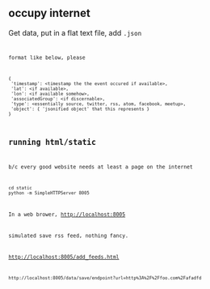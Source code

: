 



occupy internet
-------

Get data, put in a flat text file, add <code>.json<code>

format like below, please

    {
     'timestamp': <timestamp the the event occured if available>,
     'lat': <if available>,
     'lon': <if available somehow>,
     'associatedGroup': <if discernable>,
     'type': <essentially source, twitter, rss, atom, facebook, meetup>,
     'object': { 'jsonified object' that this represents }
    }


running html/static
-------

b/c every good website needs at least a page on the internet

    cd static
    python -m SimpleHTTPServer 8005

In a web brower, <http://localhost:8005>

simulated save rss feed, nothing fancy.

<http://localhost:8005/add_feeds.html>


    http://localhost:8005/data/save/endpoint?url=http%3A%2F%2Ffoo.com%2Fafadfd
